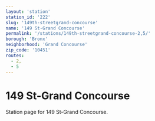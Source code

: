 ```yaml
---
layout: 'station'
station_id: '222'
slug: '149th-streetgrand-concourse'
name: '149 St-Grand Concourse'
permalink: '/stations/149th-streetgrand-concourse-2,5/'
borough: 'Bronx'
neighborhood: 'Grand Concourse'
zip_code: '10451'
routes:
  - 2,
  - 5
---
```

# 149 St-Grand Concourse

Station page for 149 St-Grand Concourse.
